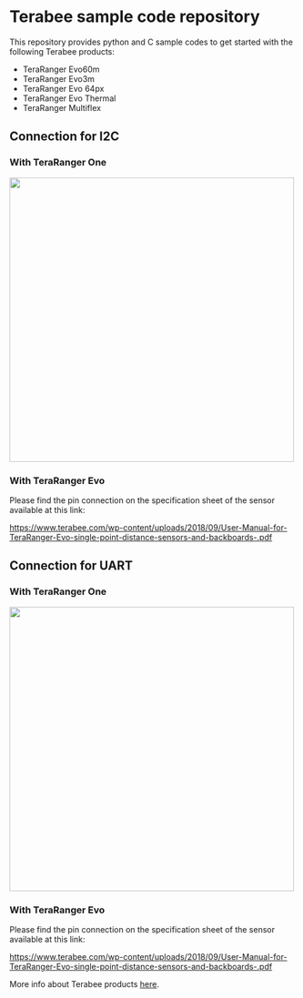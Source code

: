 # Terabee sample code repository
This repository provides python and C sample codes to get started with the following Terabee products:

* TeraRanger Evo60m
* TeraRanger Evo3m
* TeraRanger Evo 64px
* TeraRanger Evo Thermal
* TeraRanger Multiflex

## Connection for I2C 

### With TeraRanger One 

<img src="https://www.terabee.com/wp-content/uploads/2019/01/Connection_TeraRangerOne_ArduinoMega_I2C.png" width="500"/>

### With TeraRanger Evo

Please find the pin connection on the specification sheet of the sensor available at this link:

https://www.terabee.com/wp-content/uploads/2018/09/User-Manual-for-TeraRanger-Evo-single-point-distance-sensors-and-backboards-.pdf

## Connection for UART

### With TeraRanger One

<img src="https://www.terabee.com/wp-content/uploads/2019/01/Connection_TeraRangerOne_ArduinoMega_UART.png" width="500"/>

### With TeraRanger Evo

Please find the pin connection on the specification sheet of the sensor available at this link:

https://www.terabee.com/wp-content/uploads/2018/09/User-Manual-for-TeraRanger-Evo-single-point-distance-sensors-and-backboards-.pdf

More info about Terabee products [here](https://www.terabee.com/distance-sensors/).
